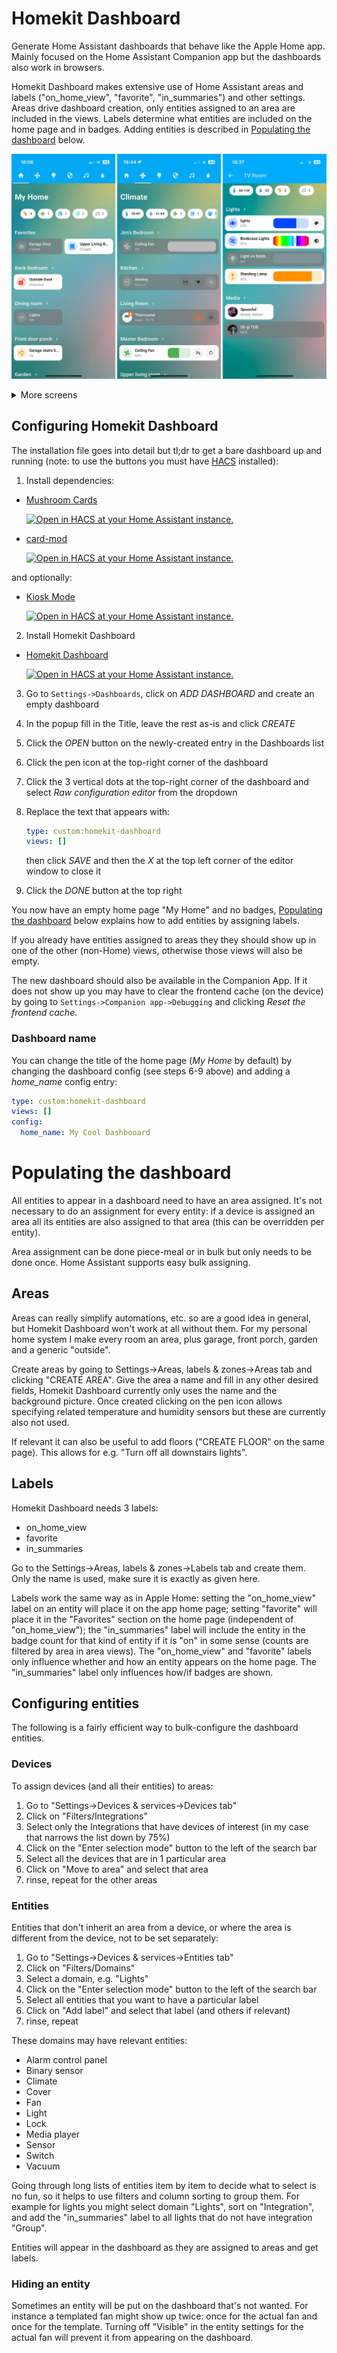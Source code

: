 # Homekit Dashboard

Generate Home Assistant dashboards that behave like the Apple Home app.
Mainly focused on the Home Assistant Companion app but the dashboards also work in browsers.

Homekit Dashboard makes extensive use of Home Assistant areas and labels ("on_home_view", "favorite", "in_summaries") and other settings.
Areas drive dashboard creation, only entities assigned to an area are included in the views.
Labels determine what entities are included on the home page and in badges.
Adding entities is described in [Populating the dashboard](#populating-the-dashboard) below.

![combi view](docs/combi.jpg)

<details>
  <summary>More screens</summary>

  ![combi view 2](docs/combi2.jpg)
</details>

## Configuring Homekit Dashboard

The installation file goes into detail but tl;dr to get a bare dashboard up and running (note: to use the buttons you must have [HACS][hacsInstallUrl] installed):

1. Install dependencies:

- [Mushroom Cards][mushroomCards]

  [![Open in HACS at your Home Assistant instance.][hacsBadge]][mushroomCardsHacs]

- [card-mod][cardMod]

  [![Open in HACS at your Home Assistant instance.][hacsBadge]][cardModHacs]

and optionally:

- [Kiosk Mode][kioskmode]

  [![Open in HACS at your Home Assistant instance.][hacsBadge]][kioskModeHacs]

2. Install Homekit Dashboard

- [Homekit Dashboard][repositoryUrl]

  [![Open in HACS at your Home Assistant instance.][hacsBadge]][homekitDashboardHacs]

3. Go to `Settings->Dashboards`, click on _ADD DASHBOARD_ and create an empty dashboard

4. In the popup fill in the Title, leave the rest as-is and click _CREATE_

5. Click the _OPEN_ button on the newly-created entry in the Dashboards list
6. Click the pen icon at the top-right corner of the dashboard
7. Click the 3 vertical dots at the top-right corner of the dashboard and select _Raw configuration editor_ from the dropdown
8. Replace the text that appears with:
   ```yaml
   type: custom:homekit-dashboard
   views: []
   ```
   
   then click _SAVE_ and then the _X_ at the top left corner of the editor window to close it
9. Click the _DONE_ button at the top right

You now have an empty home page "My Home" and no badges, [Populating the dashboard](#populating-the-dashboard) below explains how to add entities by assigning labels.

If you already have entities assigned to areas they they should show up in one of the other (non-Home) views, otherwise those views will also be empty.

The new dashboard should also be available in the Companion App.
If it does not show up you may have to clear the frontend cache (on the device) by going to `Settings->Companion app->Debugging` and clicking _Reset the frontend cache_.

### Dashboard name
You can change the title of the home page (_My Home_ by default) by changing the dashboard config (see steps 6-9 above) and adding a _home_name_ config entry:
   ```yaml
   type: custom:homekit-dashboard
   views: []
   config:
     home_name: My Cool Dashbooard

   ```

# Populating the dashboard
All entities to appear in a dashboard need to have an area assigned.
It's not necessary to do an assignment for every entity:
if a device is assigned an area all its entities are also assigned to that area (this can be overridden per entity).

Area assignment can be done piece-meal or in bulk but only needs to be done once.
Home Assistant supports easy bulk assigning.

## Areas
Areas can really simplify automations, etc. so are a good idea in general, but Homekit Dashboard won't work at all without them.
For my personal home system I make every room an area, plus garage, front porch, garden and a generic "outside".

Create areas by going to Settings->Areas, labels & zones->Areas tab and clicking "CREATE AREA".
Give the area a name and fill in any other desired fields, Homekit Dashboard currently only uses the name and the background picture.
Once created clicking on the pen icon allows specifying related temperature and humidity sensors but these are currently also not used.

If relevant it can also be useful to add floors ("CREATE FLOOR" on the same page).
This allows for e.g. "Turn off all downstairs lights".

## Labels
Homekit Dashboard needs 3 labels:
- on_home_view
- favorite
- in_summaries

Go to the Settings->Areas, labels & zones->Labels tab and create them.
Only the name is used, make sure it is exactly as given here.

Labels work the same way as in Apple Home: setting the "on_home_view" label on an entity will place it on the app home page;
setting "favorite" will place it in the "Favorites" section on the home page (independent of "on_home_view");
the "in_summaries" label will include the entity in the badge count for that kind of entity if it is "on" in some sense (counts are filtered by area in area views).
The "on_home_view" and "favorite" labels only influence whether and how an entity appears on the home page.
The "in_summaries" label only influences how/if badges are shown.

## Configuring entities
The following is a fairly efficient way to bulk-configure the dashboard entities.

### Devices
To assign devices (and all their entities) to areas:

1. Go to "Settings->Devices & services->Devices tab"
2. Click on "Filters/Integrations"
3. Select only the Integrations that have devices of interest (in my case that narrows the list down by 75%)
4. Click on the "Enter selection mode" button to the left of the search bar
5. Select all the devices that are in 1 particular area
6. Click on "Move to area" and select that area
7. rinse, repeat for the other areas

### Entities
Entities that don't inherit an area from a device, or where the area is different from the device, not to be set separately:

1. Go to "Settings->Devices & services->Entities tab"
2. Click on "Filters/Domains"
3. Select a domain, e.g. "Lights"
4. Click on the "Enter selection mode" button to the left of the search bar
5. Select all entities that you want to have a particular label
6. Click on "Add label" and select that label (and others if relevant)
7. rinse, repeat

These domains may have relevant entities:

- Alarm control panel
- Binary sensor
- Climate
- Cover
- Fan
- Light
- Lock
- Media player
- Sensor
- Switch
- Vacuum

Going through long lists of entities item by item to decide what to select is no fun, so it helps to use filters and column sorting to group them.
For example for lights you might select domain "Lights", sort on "Integration", and add the "in_summaries" label to all lights that do not have integration "Group".

Entities will appear in the dashboard as they are assigned to areas and get labels.

### Hiding an entity
Sometimes an entity will be put on the dashboard that's not wanted.
For instance a templated fan might show up twice: once for the actual fan and once for the template.
Turning off "Visible" in the entity settings for the actual fan will prevent it from appearing on the dashboard.

[hacsBadge]: https://my.home-assistant.io/badges/hacs_repository.svg

[releaseBadge]: https://img.shields.io/github/v/tag/digilive/mushroom-strategy?filter=v2.3.2&label=Release

[sponsorBadge]: https://img.shields.io/badge/Sponsor_him-%E2%9D%A4-%23db61a2.svg?&logo=github&color=%23fe8e86

<!-- Repository References -->

[repositoryUrl]: https://github.com/hwhesselink/homekit-dashboard
[issuesUrl]: https://github.com/hwhesselink/homekit-dashboard/issues
[discussionsUrl]: https://github.com/hwhesselink/homekit-dashboard/discussions
[wikiUrl]: https://github.com/hwhesselink/homekit-dashboard/wiki
[installationUrl]: https://github.com/hwhesselink/homekit-dashboard/wiki#installation
[homekitDashboardHacs]: https://my.home-assistant.io/redirect/hacs_repository/?owner=hwhesselink&repository=homekit-dashboard&category=plugin

[mushroomCards]: https://github.com/piitaya/lovelace-mushroom
[mushroomCardsHacs]: https://my.home-assistant.io/redirect/hacs_repository/?owner=piitaya&repository=lovelace-mushroom
[cardMod]: https://github.com/thomasloven/lovelace-card-mod
[cardModHacs]: https://my.home-assistant.io/redirect/hacs_repository/?owner=thomasloven&repository=lovelace-card-mod
[kioskMode]: https://github.com/NemesisRE/kiosk-mode
[kioskModeHacs]: https://my.home-assistant.io/redirect/hacs_repository/?owner=NemesisRE&repository=kiosk-mode

<!-- Other References -->

[hacsUrl]: https://hacs.xyz
[hacsInstallUrl]: https://www.hacs.xyz/docs/use

[miniGraphUrl]: https://github.com/kalkih/mini-graph-card
